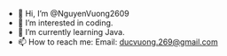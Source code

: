 - 👋 Hi, I’m @NguyenVuong2609
- 👀 I’m interested in coding.
- 🌱 I’m currently learning Java.
- 📫 How to reach me: Email: ducvuong.269@gmail.com
